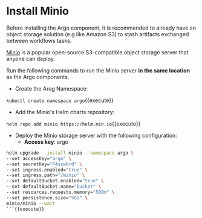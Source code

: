 # Install Minio

Before installing the Argo component, it is recommended to already have an object storage solution (e.g like Amazon S3) to stash artifacts exchanged between workflows tasks.

[Minio](https://min.io) is a popular open-source S3-compatible object storage server that anyone can deploy.

Run the following commands to run the Minio server **in the same location** as the Argo components. 

* Create the Arog Namespace:

`kubectl create namespace argo`{{execute}}

* Add the Minio's Helm charts repository:

`helm repo add minio https://helm.min.io`{{execute}}

* Deploy the Minio storage server with the following configuration:
  * **Access key**: argo

```bash
helm upgrade --install minio --namespace argo \
--set accessKey="argo" \
--set secretKey="P4ssw0rd" \
--set ingress.enabled="true" \
--set ingress.path="/minio" \
--set defaultBucket.enabled="true" \
--set defaultBucket.name="bucket" \
--set resources.requests.memory="500m" \
--set persistence.size="5Gi" \
minio/minio --wait
```{{execute}}

